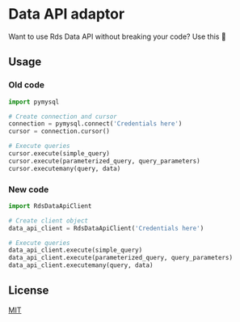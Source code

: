 # Data API adaptor
Want to use Rds Data API without breaking your code? Use this :palms_up_together:  

## Usage
### Old code
```python
import pymysql

# Create connection and cursor
connection = pymysql.connect('Credentials here')
cursor = connection.cursor()

# Execute queries
cursor.execute(simple_query)
cursor.execute(parameterized_query, query_parameters)
cursor.executemany(query, data)
```                  

### New code
```python
import RdsDataApiClient

# Create client object
data_api_client = RdsDataApiClient('Credentials here')

# Execute queries
data_api_client.execute(simple_query)
data_api_client.execute(parameterized_query, query_parameters)
data_api_client.executemany(query, data)
```

## License
[MIT](https://choosealicense.com/licenses/mit/)
